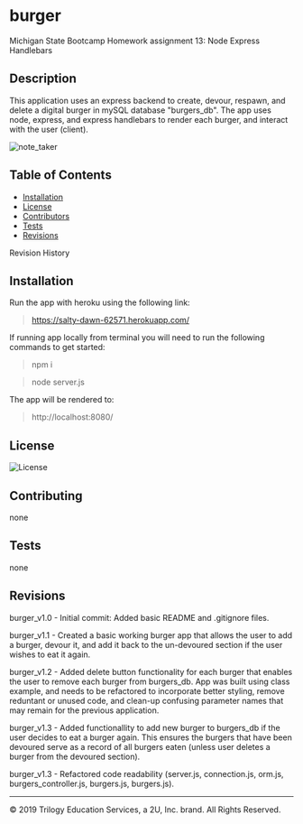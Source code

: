 # burger
Michigan State Bootcamp Homework assignment 13: Node Express Handlebars

## Description

This application uses an express backend to create, devour, respawn, and delete a digital burger in mySQL database "burgers_db". The app uses node, express, and express handlebars to render each burger, and interact with the user (client). 

![note_taker](./public/assets/img/Note_Taker.gif)

## Table of Contents

* [Installation](#installation) 
* [License](#license) 
* [Contributors](#contributing) 
* [Tests](#tests)
* [Revisions](#Revisions) 

Revision History

## Installation

Run the app with heroku using the following link: 
> https://salty-dawn-62571.herokuapp.com/

If running app locally from terminal you will need to run the following commands to get started:
> npm i

> node server.js

The app will be rendered to: 
>http://localhost:8080/

## License

![License](https://img.shields.io/badge/License-none-blue.svg)

## Contributing

none

## Tests

none

## Revisions

burger_v1.0 - Initial commit: Added basic README and .gitignore files.
 
burger_v1.1 - Created a basic working burger app that allows the user to add a burger, devour it, and add it back to the un-devoured section if the user wishes to eat it again.  

burger_v1.2 - Added delete button functionality for each burger that enables the user to remove each burger from burgers_db. App was built using class example, and needs to be refactored to incorporate better styling, remove reduntant or unused code, and clean-up confusing parameter names that may remain for the previous application.

burger_v1.3 - Added functionallity to add new burger to burgers_db if the user decides to eat a burger again. This ensures the burgers that have been devoured serve as a record of all burgers eaten (unless user deletes a burger from the devoured section). 

burger_v1.3 - Refactored code readability (server.js, connection.js, orm.js, burgers_controller.js, burgers.js, burgers.js).

- - -
© 2019 Trilogy Education Services, a 2U, Inc. brand. All Rights Reserved.